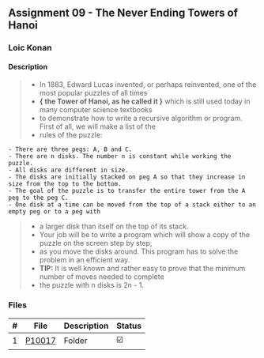 ## Assignment 09 - The Never Ending Towers of Hanoi

### Loic Konan

#### Description

> - In 1883, Edward Lucas invented, or perhaps reinvented, one of the most popular puzzles of all times
> - **{ the Tower of Hanoi, as he called it }** which is still used today in many computer science textbooks
> - to demonstrate how to write a recursive algorithm or program. First of all, we will make a list of the
> - rules of the puzzle:
>
    - There are three pegs: A, B and C.
    - There are n disks. The number n is constant while working the puzzle.
    - All disks are different in size.
    - The disks are initially stacked on peg A so that they increase in size from the top to the bottom.
    - The goal of the puzzle is to transfer the entire tower from the A peg to the peg C.
    - One disk at a time can be moved from the top of a stack either to an empty peg or to a peg with
>
> - a larger disk than itself on the top of its stack.
> - Your job will be to write a program which will show a copy of the puzzle on the screen step by step,
> - as you move the disks around. This program has to solve the problem in an efficient way.
> - **TIP:** It is well known and rather easy to prove that the minimum number of moves needed to complete
> - the puzzle with n disks is 2n - 1.

### Files

|   #   | File               | Description | Status                  |
| :---: | ------------------ | ----------- | ----------------------- |
|   1   | [P10017](./P10017) | Folder      | :ballot_box_with_check: |
